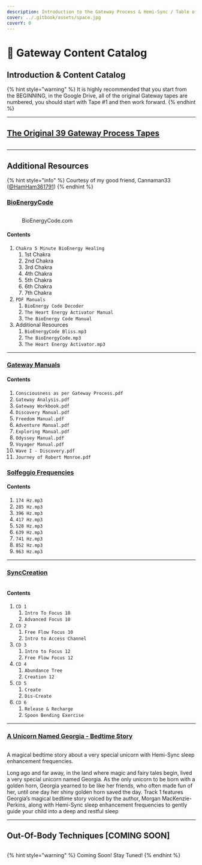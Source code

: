 ```yaml
---
description: Introduction to the Gateway Process & Hemi-Sync / Table of Contents
cover: ../.gitbook/assets/space.jpg
coverY: 0
---
```


# 📓 Gateway Content Catalog

## Introduction & Content Catalog

{% hint style="warning" %}
It is highly recommended that you start from the BEGINNING, in the Google Drive, all of the original Gateway tapes are numbered, you should start with Tape #1 and then work forward.
{% endhint %}

***

## [The Original 39 Gateway Process Tapes](https://drive.google.com/drive/folders/1_3fqyxGRxMfhTqi2NayXGfllcPFBTJ2A?usp=drive_link)

<figure><img src="../.gitbook/assets/il_1588xN.3066423059_gp8y-857779570.jpg" alt=""><figcaption></figcaption></figure>

***

## Additional Resources

{% hint style="info" %}
Courtesy of my good friend, Cannaman33 ([@HamHam361791](https://x.com/HamHam361791))
{% endhint %}

### [BioEnergyCode](https://drive.google.com/drive/folders/1vOJS18YdumHHdU5NABJDrUsARRnUT8rJ?usp=drive_link)

<figure><img src="../.gitbook/assets/image (90).png" alt=""><figcaption><p>BioEnergyCode.com</p></figcaption></figure>

#### Contents

1. `Chakra 5 Minute BioEnergy Healing`
   1. 1st Chakra
   2. 2nd Chakra
   3. 3rd Chakra
   4. 4th Chakra
   5. 5th Chakra
   6. 6th Chakra
   7. 7th Chakra
2. `PDF Manuals`
   1. `BioEnergy Code Decoder`
   2. `The Heart Energy Activator Manual`
   3. `The BioEnergy Code Manual`
3. Additional Resources
   1. `BioEnergyCode Bliss.mp3`
   2. `The BioEnergyCode.mp3`
   3. `The Heart Energy Activator.mp3`

***

### [Gateway Manuals](https://drive.google.com/drive/folders/1z46DTyKcjmjLsn0AwJDnAe2dMWff--l7?usp=drive_link)

#### Contents

1. `Consciousness as per Gateway Process.pdf`
2. `Gateway Analysis.pdf`
3. `Gateway Workbook.pdf`
4. `Discovery Manual.pdf`
5. `Freedom Manual.pdf`
6. `Adventure Manual.pdf`
7. `Exploring Manual.pdf`
8. `Odyssey Manual.pdf`
9. `Voyager Manual.pdf`
10. `Wave I - Discovery.pdf`
11. `Journey of Robert Monroe.pdf`

### [Solfeggio Frequencies](https://drive.google.com/drive/folders/1P-LpWtS8TZ1SwnGMKxyE79f8UqBA4tdI?usp=drive_link)

#### Contents

1. `174 Hz.mp3`
2. `285 Hz.mp3`
3. `396 Hz.mp3`
4. `417 Hz.mp3`
5. `528 Hz.mp3`
6. `639 Hz.mp3`
7. `741 Hz.mp3`
8. `852 Hz.mp3`
9. `963 Hz.mp3`

***

### [SyncCreation](broken-reference)

<figure><img src="../.gitbook/assets/image (91).png" alt=""><figcaption></figcaption></figure>

#### Contents

1. `CD 1`
   1. `Intro To Focus 10`
   2. `Advanced Focus 10`
2. `CD 2`
   1. `Free Flow Focus 10`
   2. `Intro to Access Channel`
3. `CD 3`
   1. `Intro to Focus 12`
   2. `Free Flow Focus 12`
4. `CD 4`
   1. `Abundance Tree`
   2. `Creation 12`
5. `CD 5`
   1. `Create`
   2. `Dis-Create`
6. `CD 6`
   1. `Release & Recharge`
   2. `Spoon Bending Exercise`

***

### [A Unicorn Named Georgia - Bedtime Story](https://drive.google.com/file/d/18Xz5EXJ8_7zoAuIyawk0P93SPyAGPln7/view?usp=drive_link)

<figure><img src="../.gitbook/assets/image (92).png" alt=""><figcaption></figcaption></figure>

A magical bedtime story about a very special unicorn with Hemi-Sync sleep enhancement frequencies.

Long ago and far away, in the land where magic and fairy tales begin, lived a very special unicorn named Georgia. As the only unicorn to be born with a golden horn, Georgia yearned to be like her friends, who often made fun of her, until one day her shiny golden horn saved the day. Track 1 features Georgia’s magical bedtime story voiced by the author, Morgan MacKenzie-Perkins, along with Hemi-Sync sleep enhancement frequencies to gently guide your child into a deep and restful sleep

***

## Out-Of-Body Techniques \[COMING SOON]

<figure><img src="../.gitbook/assets/image (93).png" alt=""><figcaption></figcaption></figure>

{% hint style="warning" %}
Coming Soon! Stay Tuned!
{% endhint %}
